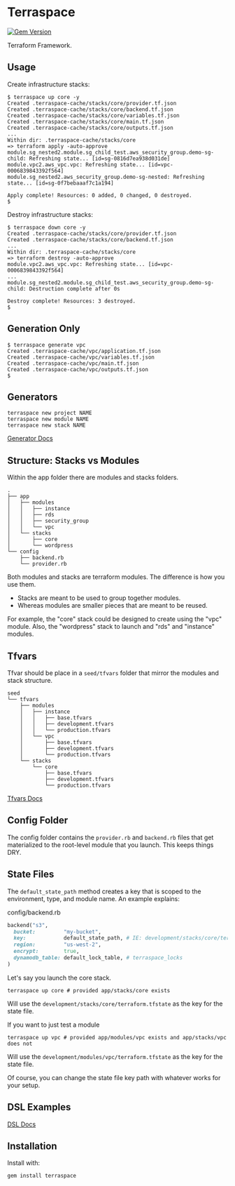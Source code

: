 # Terraspace

[![Gem Version](https://badge.fury.io/rb/terraspace.png)](http://badge.fury.io/rb/terraspace)

Terraform Framework.

## Usage

Create infrastructure stacks:

    $ terraspace up core -y
    Created .terraspace-cache/stacks/core/provider.tf.json
    Created .terraspace-cache/stacks/core/backend.tf.json
    Created .terraspace-cache/stacks/core/variables.tf.json
    Created .terraspace-cache/stacks/core/main.tf.json
    Created .terraspace-cache/stacks/core/outputs.tf.json
    ...
    Within dir: .terraspace-cache/stacks/core
    => terraform apply -auto-approve
    module.sg_nested2.module.sg_child_test.aws_security_group.demo-sg-child: Refreshing state... [id=sg-0816d7ea938d031de]
    module.vpc2.aws_vpc.vpc: Refreshing state... [id=vpc-0006839843392f564]
    module.sg_nested2.aws_security_group.demo-sg-nested: Refreshing state... [id=sg-0f7bebaaaf7c1a194]

    Apply complete! Resources: 0 added, 0 changed, 0 destroyed.
    $

Destroy infrastructure stacks:

    $ terraspace down core -y
    Created .terraspace-cache/stacks/core/provider.tf.json
    Created .terraspace-cache/stacks/core/backend.tf.json
    ...
    Within dir: .terraspace-cache/stacks/core
    => terraform destroy -auto-approve
    module.vpc2.aws_vpc.vpc: Refreshing state... [id=vpc-0006839843392f564]
    ...
    module.sg_nested2.module.sg_child_test.aws_security_group.demo-sg-child: Destruction complete after 0s

    Destroy complete! Resources: 3 destroyed.
    $

## Generation Only

    $ terraspace generate vpc
    Created .terraspace-cache/vpc/application.tf.json
    Created .terraspace-cache/vpc/variables.tf.json
    Created .terraspace-cache/vpc/main.tf.json
    Created .terraspace-cache/vpc/outputs.tf.json
    $

## Generators

    terraspace new project NAME
    terraspace new module NAME
    terraspace new stack NAME

[Generator Docs](generators.md)

## Structure: Stacks vs Modules

Within the app folder there are modules and stacks folders.

    .
    ├── app
    │   ├── modules
    │   │   ├── instance
    │   │   ├── rds
    │   │   ├── security_group
    │   │   └── vpc
    │   └── stacks
    │       ├── core
    │       └── wordpress
    └── config
        ├── backend.rb
        └── provider.rb

Both modules and stacks are terraform modules. The difference is how you use them.

* Stacks are meant to be used to group together modules.
* Whereas modules are smaller pieces that are meant to be reused.

For example, the "core" stack could be designed to create using the "vpc" module. Also, the "wordpress" stack to launch and "rds" and "instance" modules.

## Tfvars

Tfvar should be place in a `seed/tfvars` folder that mirror the modules and stack structure.

    seed
    └── tfvars
        ├── modules
        │   ├── instance
        │   │   ├── base.tfvars
        │   │   ├── development.tfvars
        │   │   └── production.tfvars
        │   └── vpc
        │       ├── base.tfvars
        │       ├── development.tfvars
        │       └── production.tfvars
        └── stacks
            └── core
                ├── base.tfvars
                ├── development.tfvars
                └── production.tfvars

[Tfvars Docs](tfvars.md)

## Config Folder

The config folder contains the `provider.rb` and `backend.rb` files that get materialized to the root-level module that you launch. This keeps things DRY.

## State Files

The `default_state_path` method creates a key that is scoped to the environment, type, and module name.  An example explains:

config/backend.rb

```ruby
backend("s3",
  bucket:         "my-bucket",
  key:            default_state_path, # IE: development/stacks/core/terraform.tfstate
  region:         "us-west-2",
  encrypt:        true,
  dynamodb_table: default_lock_table, # terraspace_locks
)
```

Let's say you launch the core stack.

    terraspace up core # provided app/stacks/core exists

Will use the `development/stacks/core/terraform.tfstate` as the key for the state file.

If you want to just test a module

    terraspace up vpc # provided app/modules/vpc exists and app/stacks/vpc does not

Will use the `development/modules/vpc/terraform.tfstate` as the key for the state file.

Of course, you can change the state file key path with whatever works for your setup.

## DSL Examples

[DSL Docs](dsl.md)

## Installation

Install with:

    gem install terraspace
